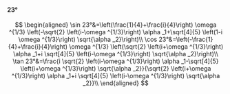 #### 23°

$$
\begin{aligned}
\sin 23°&=\left(\frac{1}{4}+\frac{i}{4}\right) \omega ^{1/3} \left(-\sqrt{2} \left(i-\omega ^{1/3}\right) \alpha _1+\sqrt[4]{5} \left(1-i \omega ^{1/3}\right)
\sqrt{\alpha _2}\right)\\
\cos 23°&=\left(-\frac{1}{4}+\frac{i}{4}\right) \omega ^{1/3} \left(\sqrt{2} \left(i+\omega ^{1/3}\right) \alpha _1+i \sqrt[4]{5} \left(i-\omega ^{1/3}\right)
\sqrt{\alpha _2}\right)\\
\tan 23°&=\frac{i \sqrt{2} \left(i-\omega ^{1/3}\right) \alpha _1-\sqrt[4]{5} \left(i+\omega ^{1/3}\right) \sqrt{\alpha _2}}{\sqrt{2} \left(i+\omega ^{1/3}\right)
\alpha _1+i \sqrt[4]{5} \left(i-\omega ^{1/3}\right) \sqrt{\alpha _2}}\\
\end{aligned}
$$

